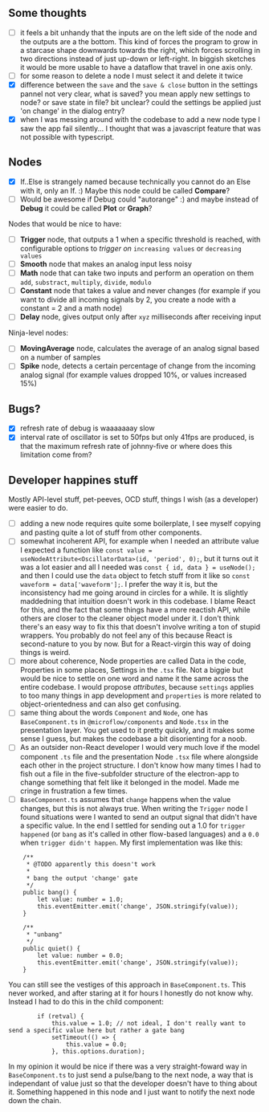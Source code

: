 ## Some thoughts

- [ ] it feels a bit unhandy that the inputs are on the left side of the node and the outputs are a the bottom. This kind of forces the program to grow in a starcase shape downwards towards the right, which forces scrolling in two directions instead of just up-down or left-right. In biggish sketches it would be more usable to have a dataflow that travel in one axis only.
- [ ] for some reason to delete a node I must select it and delete it twice
- [x] difference between the `save` and the `save & close` button in the settings pannel not very clear, what is saved? you mean apply new settings to node? or save state in file? bit unclear? could the settings be applied just 'on change' in the dialog entry?
- [x] when I was messing around with the codebase to add a new node type I saw the app fail silently... I thought that was a javascript feature that was not possible with typescript.

## Nodes
- [x] If..Else is strangely named because technically you cannot do an Else with it, only an If. :) Maybe this node could be called **Compare**?
- [ ] Would be awesome if Debug could "autorange"  :) and maybe instead of **Debug** it could be called **Plot** or **Graph**?

Nodes that would be nice to have:
- [ ] **Trigger** node, that outputs a 1 when a specific threshold is reached, with configurable options to *trigger on* `increasing values` or `decreasing values`
- [ ] **Smooth** node that makes an analog input less noisy
- [ ] **Math** node that can take two inputs and perform an operation on them `add`, `substract`, `multiply`, `divide`, `modulo`
- [ ] **Constant** node that takes a value and never changes (for example if you want to divide all incoming signals by 2, you create a node with a constant = 2 and a math node)
- [ ] **Delay** node, gives output only after `xyz` milliseconds after receiving input

Ninja-level nodes:
- [ ] **MovingAverage** node, calculates the average of an analog signal based on a number of samples
- [ ] **Spike** node, detects a certain percentage of change from the incoming analog signal (for example values dropped 10%, or values increased 15%)

## Bugs?
- [x] refresh rate of debug is waaaaaaay slow
- [x] interval rate of oscillator is set to 50fps but only 41fps are produced, is that the maximum refresh rate of johnny-five or where does this limitation come from?

## Developer happines stuff
Mostly API-level stuff, pet-peeves, OCD stuff, things I wish (as a developer) were easier to do.

- [ ] adding a new node requires quite some boilerplate, I see myself copying and pasting quite a lot of stuff from other components.
- [ ] somewhat incoherent API, for example when I needed an attribute value I expected a function like `const value = useNodeAttribute<OscillatorData>(id, 'period', 0);`, but it turns out it was a lot easier and all I needed was `const { id, data } = useNode();` and then I could use the `data` object to fetch stuff from it like so `const waveform = data['waveform'];`. I prefer the way it is, but the inconsistency had me going around in circles for a while. It is slightly maddedning that intuition doesn't work in this codebase. I blame React for this, and the fact that some things have a more reactish API, while others are closer to the cleaner object model under it. I don't think there's an easy way to fix this that doesn't involve writing a ton of stupid wrappers. You probably do not feel any of this because React is second-nature to you by now. But for a React-virgin this way of doing things is weird.
- [ ] more about coherence, Node properties are called Data in the code, Properties in some places, Settings in the `.tsx` file. Not a biggie but would be nice to settle on one word and name it the same across the entire codebase. I would propose *attributes*, because `settings` applies to too many things in app development and `properties` is more related to object-orientedness and can also get confusing.
- [ ] same thing about the words `Component` and `Node`, one has `BaseComponent.ts` in `@microflow/components` and `Node.tsx` in the presentation layer. You get used to it pretty quickly, and it makes some sense I guess, but makes the codebase a bit disorienting for a noob.
- [ ] As an outsider non-React developer I would very much love if the model component `.ts` file and the presentation Node `.tsx` file where alongside each other in the project structure. I don't know how many times I had to fish out a file in the five-subfolder structure of the electron-app to change something that felt like it belonged in the model. Made me cringe in frustration a few times.
- [ ] `BaseComponent.ts` assumes that `change` happens when the value changes, but this is not always true. When writing the `Trigger` node I found situations were I wanted to send an output signal that didn't have a specific value. In the end I settled for sending out a 1.0 for `trigger happened` (or `bang` as it's called in other flow-based languages) and a `0.0` when `trigger didn't happen`. My first implementation was like this:

```
	/**
	 * @TODO apparently this doesn't work
	 *
	 * bang the output 'change' gate
	 */
	public bang() {
		let value: number = 1.0;
		this.eventEmitter.emit('change', JSON.stringify(value));
	}

	/**
	 * "unbang"
	 */
	public quiet() {
		let value: number = 0.0;
		this.eventEmitter.emit('change', JSON.stringify(value));
	}
```

You can still see the vestiges of this approach in `BaseComponent.ts`. This never worked, and after staring at it for hours I honestly do not know why. Instead I had to do this in the child component:

```
		if (retval) {
			this.value = 1.0; // not ideal, I don't really want to send a specific value here but rather a gate bang
			setTimeout(() => {
				this.value = 0.0;
			}, this.options.duration);
```

In my opinion it would be nice if there was a very straight-foward way in `BaseComponent.ts` to just send a pulse/bang to the next node, a way that is independant of value just so that the developer doesn't have to thing about it. Something happened in this node and I just want to notify the next node down the chain.
